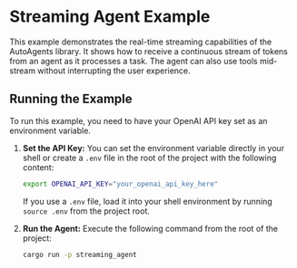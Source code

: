 # Streaming Agent Example

This example demonstrates the real-time streaming capabilities of the AutoAgents library. It shows how to receive a continuous stream of tokens from an agent as it processes a task. The agent can also use tools mid-stream without interrupting the user experience.

## Running the Example

To run this example, you need to have your OpenAI API key set as an environment variable.

1.  **Set the API Key:**
    You can set the environment variable directly in your shell or create a `.env` file in the root of the project with the following content:
    ```sh
    export OPENAI_API_KEY="your_openai_api_key_here"
    ```
    If you use a `.env` file, load it into your shell environment by running `source .env` from the project root.

2.  **Run the Agent:**
    Execute the following command from the root of the project:
    ```sh
    cargo run -p streaming_agent
    ```

